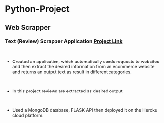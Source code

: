 # Python-Project

##  Web Scrapper 
### Text (Review) Scrapper Application [Project Link](https://whispering-temple-55728.herokuapp.com/)
</br>

- Created an application, which automatically sends requests to websites and then extract the desired information from an ecommerce website and returns an output text as result in different categories.
</br>

- In this project reviews are extracted as desired output
</br>

- Used a MongoDB database, FLASK API then deployed it on the Heroku cloud platform.

